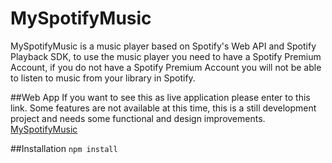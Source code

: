 # MySpotifyMusic
MySpotifyMusic is a music player based on Spotify's Web API and Spotify Playback SDK, to use the music player you need to have a Spotify Premium Account, if you do not have a Spotify Premium Account you will not be able to listen to music from your library in Spotify.

##Web App
If you want to see this as live application please enter to this link. Some features are not available at this time, this is a still development project and needs some functional and design improvements.
[MySpotifyMusic](https://myspotifymusicplayer.netlify.app/)

##Installation
`npm install`
